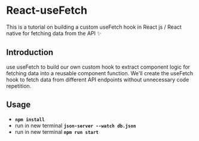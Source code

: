 # React-useFetch
This is a tutorial on building a custom useFetch hook in React js / React native for fetching data from the API ✨

## Introduction
use useFetch to build our own custom hook to extract component logic for fetching data into a reusable component function. We'll create the useFetch hook to fetch data from different API endpoints without unnecessary code repetition.

## Usage
- **`npm install`**
- run in new terminal **`json-server --watch db.json`**
- run in new terminal **`npm run start`**